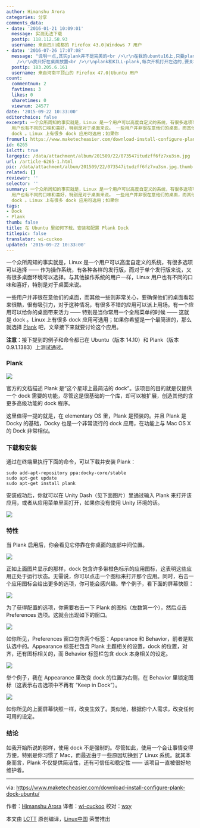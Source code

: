 ```yaml
---
author: Himanshu Arora
categories: 分享
comments_data:
- date: '2016-01-21 10:09:01'
  message: 实测无法下载
  postip: 118.112.58.93
  username: 来自四川成都的 Firefox 43.0|Windows 7 用户
- date: '2016-07-26 17:07:08'
  message: "说明一点,其实plank并不是完美的<br />\r\n在我的ubuntu16上,只要plank正在运行就不能右上角关机注销挂起锁定<br
    />\r\n我只好在桌面放置<br />\r\nplank和KILL-plank,每次开机打开左边的,要关机的时候kill掉 :("
  postip: 183.205.6.161
  username: 来自河南平顶山的 Firefox 47.0|Ubuntu 用户
count:
  commentnum: 2
  favtimes: 3
  likes: 0
  sharetimes: 0
  viewnum: 24577
date: '2015-09-22 10:33:00'
editorchoice: false
excerpt: 一个众所周知的事实就是，Linux 是一个用户可以高度自定义的系统，有很多选项可以选择  作为操作系统，有各种各样的发行版，而对于单个发行版来说，又有很多桌面环境可以选择。与其他操作系统的用户一样，Linux
  用户也有不同的口味和喜好，特别是对于桌面来说。 一些用户并非很在意他们的桌面，而其他一些则非常关心，要确保他们的桌面看起来很酷，很有吸引力，对于这种情况，有很多不错的应用可以派上用场。有一个应用可以给你的桌面带来活力  特别是当你常用一个全局菜单的时候  这就是
  dock 。Linux 上有很多 dock 应用可选用；如果你
fromurl: https://www.maketecheasier.com/download-install-configure-plank-dock-ubuntu/
id: 6265
islctt: true
largepic: /data/attachment/album/201509/22/073547itudzff6fz7xu3sm.jpg
url: /article-6265-1.html
pic: /data/attachment/album/201509/22/073547itudzff6fz7xu3sm.jpg.thumb.jpg
related: []
reviewer: ''
selector: ''
summary: 一个众所周知的事实就是，Linux 是一个用户可以高度自定义的系统，有很多选项可以选择  作为操作系统，有各种各样的发行版，而对于单个发行版来说，又有很多桌面环境可以选择。与其他操作系统的用户一样，Linux
  用户也有不同的口味和喜好，特别是对于桌面来说。 一些用户并非很在意他们的桌面，而其他一些则非常关心，要确保他们的桌面看起来很酷，很有吸引力，对于这种情况，有很多不错的应用可以派上用场。有一个应用可以给你的桌面带来活力  特别是当你常用一个全局菜单的时候  这就是
  dock 。Linux 上有很多 dock 应用可选用；如果你
tags:
- Dock
- Plank
thumb: false
title: 在 Ubuntu 里如何下载、安装和配置 Plank Dock
titlepic: false
translator: wi-cuckoo
updated: '2015-09-22 10:33:00'
---
```


一个众所周知的事实就是，Linux 是一个用户可以高度自定义的系统，有很多选项可以选择 —— 作为操作系统，有各种各样的发行版，而对于单个发行版来说，又有很多桌面环境可以选择。与其他操作系统的用户一样，Linux 用户也有不同的口味和喜好，特别是对于桌面来说。


一些用户并非很在意他们的桌面，而其他一些则非常关心，要确保他们的桌面看起来很酷，很有吸引力，对于这种情况，有很多不错的应用可以派上用场。有一个应用可以给你的桌面带来活力 —— 特别是当你常用一个全局菜单的时候 —— 这就是 dock 。Linux 上有很多 dock 应用可选用；如果你希望是一个最简洁的，那么就选择 [Plank](https://launchpad.net/plank) 吧，文章接下来就要讨论这个应用。


**注意**：接下提到的例子和命令都已在 Ubuntu（版本 14.10）和 Plank（版本 0.9.1.1383）上测试通过。


### Plank


![](/data/attachment/album/201509/22/073547itudzff6fz7xu3sm.jpg)


官方的文档描述 Plank 是“这个星球上最简洁的 dock”。该项目的目的就是仅提供一个 dock 需要的功能，尽管这是很基础的一个库，却可以被扩展，创造其他的含更多高级功能的 dock 程序。


这里值得一提的就是，在 elementary OS 里，Plank 是预装的。并且 Plank 是 Docky 的基础，Docky 也是一个非常流行的 dock 应用，在功能上与 Mac OS X 的 Dock 非常相似。


### 下载和安装


通过在终端里执行下面的命令，可以下载并安装 Plank：



```
sudo add-apt-repository ppa:docky-core/stable
sudo apt-get update
sudo apt-get install plank

```

安装成功后，你就可以在 Unity Dash（见下面图片）里通过输入 Plank 来打开该应用，或者从应用菜单里面打开，如果你没有使用 Unity 环境的话。


![](/data/attachment/album/201509/22/073549pvu9jfkvzf771u3r.png)


### 特性


当 Plank 启用后，你会看见它停靠在你桌面的底部中间位置。


![](/data/attachment/album/201509/22/073549gjeiggmg8zmggp5k.jpg)


正如上面图片显示的那样，dock 包含许多带橙色标示的应用图标，这表明这些应用正处于运行状态。无需说，你可以点击一个图标来打开那个应用。同时，右击一个应用图标会给出更多的选项，你可能会感兴趣。举个例子，看下面的屏幕快照：


![](/data/attachment/album/201509/22/073550vgqi5imlkiwiizcf.jpg)


为了获得配置的选项，你需要右击一下 Plank 的图标（左数第一个），然后点击 Preferences 选项。这就会出现如下的窗口。


![](/data/attachment/album/201509/22/073550scz7y31kcc1aqcfs.png)


如你所见，Preferences 窗口包含两个标签：Apperance 和 Behavior，前者是默认选中的。Appearance 标签栏包含 Plank 主题相关的设置，dock 的位置，对齐，还有图标相关的，而 Behavior 标签栏包含 dock 本身相关的设定。


![](/data/attachment/album/201509/22/073550ydf8koopoe112rgp.png)


举个例子，我在 Appearance 里改变 dock 的位置为右侧，在 Behavior 里锁定图标（这表示右击选项中不再有 “Keep in Dock”）。


![](/data/attachment/album/201509/22/073551i79gz6d7t297o9m7.jpg)


如你所见的上面屏幕快照一样，改变生效了。类似地，根据你个人需求，改变任何可用的设定。


### 结论


如我开始所说的那样，使用 dock 不是强制的。尽管如此，使用一个会让事情变得方便，特别是你习惯了 Mac，而最近由于一些原因切换到了 Linux 系统。就其本身而言，Plank 不仅提供简洁性，还有可信任和稳定性 —— 该项目一直被很好地维护着。




---


via: <https://www.maketecheasier.com/download-install-configure-plank-dock-ubuntu/>


作者：[Himanshu Arora](https://www.maketecheasier.com/author/himanshu/) 译者：[wi-cuckoo](https://github.com/wi-cuckoo) 校对：[wxy](https://github.com/wxy)


本文由 [LCTT](https://github.com/LCTT/TranslateProject) 原创编译，[Linux中国](https://linux.cn/) 荣誉推出